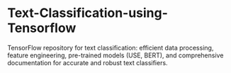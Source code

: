 # Text-Classification-using-Tensorflow
TensorFlow repository for text classification: efficient data processing, feature engineering, pre-trained models (USE, BERT), and comprehensive documentation for accurate and robust text classifiers.
